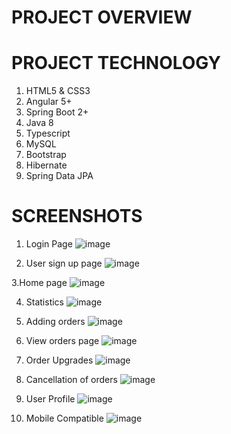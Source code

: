 # PROJECT OVERVIEW

# PROJECT TECHNOLOGY
1. HTML5 & CSS3
2. Angular 5+
3. Spring Boot 2+
4. Java 8
5. Typescript
6. MySQL
7. Bootstrap
8. Hibernate
9. Spring Data JPA

# SCREENSHOTS

1. Login Page
![image](https://user-images.githubusercontent.com/62297877/178722891-8c8a4f11-174b-4190-bc51-637f8cad3d59.png)

2. User sign up page
![image](https://user-images.githubusercontent.com/62297877/178723073-6eb8dedb-6d7f-4368-9c23-2a0035e4a488.png)

3.Home page
![image](https://user-images.githubusercontent.com/62297877/178723259-55d5f832-5ab4-4d5a-879c-11653307b095.png)

4. Statistics
![image](https://user-images.githubusercontent.com/62297877/178723367-174a7f32-52f9-46c4-84bc-bfc59ba247eb.png)

5. Adding orders
![image](https://user-images.githubusercontent.com/62297877/178723536-9011e0d8-3cac-45f3-834a-ce4cf5dcccc7.png)

6. View orders page
![image](https://user-images.githubusercontent.com/62297877/178723701-b849aa60-f9d4-47a4-8676-675da47f1b9c.png)

7. Order Upgrades
![image](https://user-images.githubusercontent.com/62297877/178723779-28f2638e-9920-4633-9ec5-761386628e4d.png)

8. Cancellation of orders
![image](https://user-images.githubusercontent.com/62297877/178723884-732c61a8-d8b8-41be-8168-4e3f497b3c71.png)

9. User Profile
![image](https://user-images.githubusercontent.com/62297877/178724009-b1133f2e-f1b7-4786-bb50-d400cd1ca724.png)

10. Mobile Compatible
![image](https://user-images.githubusercontent.com/62297877/178724129-431b6368-2efa-40a4-8d7f-627b87c54759.png)


